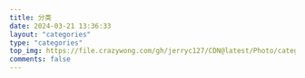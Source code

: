 ```yaml
---
title: 分类
date: 2024-03-21 13:36:33
layout: "categories"
type: "categories"
top_img: https://file.crazywong.com/gh/jerryc127/CDN@latest/Photo/categories.jpg
comments: false
---
```

